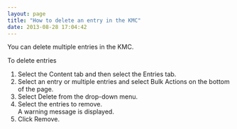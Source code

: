 ```yaml
---
layout: page
title: "How to delete an entry in the KMC"
date: 2013-08-28 17:04:42
---
```


You can delete multiple entries in the KMC. 

<p class="Procedure mce-procedure">
  To delete entries
</p>

1.  Select the Content tab and then select the Entries tab.
2.  Select an entry or multiple entries and select Bulk Actions on the bottom of the page.
3.  Select Delete from the drop-down menu.
4.  Select the entries to remove.  
    A warning message is displayed.
5.  Click Remove.